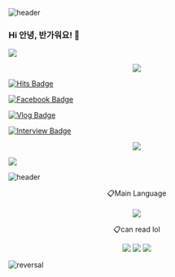 ![header](https://capsule-render.vercel.app/api?type=waving&color=auto&height=300&section=header&text=welcome!&fontSize=90&animation=fadeIn&fontAlignY=38&desc=Sehyun's%20GitHub%20GateWay&descAlignY=51&descAlign=62)

### Hi 안녕, 반가워요! 🤗
<a href="https://hits.seeyoufarm.com"><img src="https://hits.seeyoufarm.com/api/count/incr/badge.svg?url=https%3A%2F%2Fgithub.com%2FFURY312&count_bg=%235264A8&title_bg=%23222141&icon=github.svg&icon_color=%23E7E7E7&title=hits&edge_flat=false"/></a>

<p align="center"><a href="https://blog.naver.com/kimsehyun34" target="_blank"><img src="https://img.shields.io/badge/-Vlog-92a8d1?logo=kakao&logoColor=white"/></a> </p>
  
[![Hits Badge](https://hits.seeyoufarm.com/api/count/incr/badge.svg?url=https%3A%2F%2Fgithub.com%2FFURY312&count_bg=%23F7CAC9&title_bg=%2392A8D1&icon=swift.svg&icon_color=%23F7CAC9&title=hits&edge_flat=false)](https://hits.seeyoufarm.com)

[![Facebook Badge](https://img.shields.io/badge/-Facebook-92a8d1?logo=facebook&logoColor=white&link=https://www.facebook.com/YebinKimakaVIVI)](https://www.facebook.com/YebinKimakaVIVI/)
  
[![Vlog Badge](https://img.shields.io/badge/-Vlog-92a8d1?logo=kakao&logoColor=white&link=https://blog.naver.com/kimsehyun34)](https://if.kakao.com/session/87)
  
[![Interview Badge](https://img.shields.io/badge/-Interview-92a8d1?logo=kakao&logoColor=white&link=https://tech.kakao.com/2020/04/01/2019-internship-vivi)](https://tech.kakao.com/2020/04/01/2019-internship-vivi)

<p align="center"><a href="https://blog.naver.com/kimsehyun34" target="_green"><img src="https://img.shields.io/badge/Tistory-535D6C?style=flat-square&amp;logo=Tistory&amp;logoColor=white" /></a> </p>

<a href="mail: about7086@gmail.com">
   <img src="https://img.shields.io/badge/Gmail-d14836?style=flat-square&logo=Gmail&logoColor=white&link=leegm1798@naver.com"/>
</a>

![header](https://capsule-render.vercel.app/api?type=rect&color=gradient&height=1)

<p align="center">📋Main Language<br /><br /> <img src="https://img.shields.io/badge/Python-3776AB?style=for-the-badge&amp;logo=Python&amp;logoColor=white" /></p>

<p align="center">📋can read lol</p>
<p align="center"><img src="https://img.shields.io/badge/javascript-F7DF1E?style=for-the-badge&amp;logo=javascript&amp;logoColor=black" /> <img src="https://img.shields.io/badge/css-1572B6?style=for-the-badge&amp;logo=css3&amp;logoColor=white" /> <img src="https://img.shields.io/badge/html-E34F26?style=for-the-badge&amp;logo=html5&amp;logoColor=white" /></p>

![reversal](https://capsule-render.vercel.app/api?type=waving&section=footer&color=auto)
